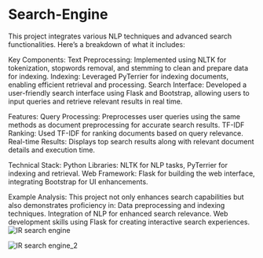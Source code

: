 # Search-Engine
This project integrates various NLP techniques and advanced search functionalities. Here’s a breakdown of what it includes:

Key Components:
Text Preprocessing: Implemented using NLTK for tokenization, stopwords removal, and stemming to clean and prepare data for indexing.
Indexing: Leveraged PyTerrier for indexing documents, enabling efficient retrieval and processing.
Search Interface: Developed a user-friendly search interface using Flask and Bootstrap, allowing users to input queries and retrieve relevant results in real time.

Features:
Query Processing: Preprocesses user queries using the same methods as document preprocessing for accurate search results.
TF-IDF Ranking: Used TF-IDF for ranking documents based on query relevance.
Real-time Results: Displays top search results along with relevant document details and execution time.

Technical Stack:
Python Libraries: NLTK for NLP tasks, PyTerrier for indexing and retrieval.
Web Framework: Flask for building the web interface, integrating Bootstrap for UI enhancements.

Example Analysis:
This project not only enhances search capabilities but also demonstrates proficiency in:
Data preprocessing and indexing techniques.
Integration of NLP for enhanced search relevance.
Web development skills using Flask for creating interactive search experiences.
![IR search engine](https://github.com/NourhanDeifSayed/Search-Engine/assets/154087649/604e1dff-7aa2-4dcd-ba4b-9ef6e772ecd6)


![IR search engine_2](https://github.com/NourhanDeifSayed/Search-Engine/assets/154087649/348ebf75-3d19-4407-9a1e-7f8967805cc8)
